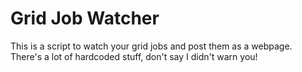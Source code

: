 Grid Job Watcher
================

This is a script to watch your grid jobs and post them as a
webpage. There's a lot of hardcoded stuff, don't say I didn't warn
you!
